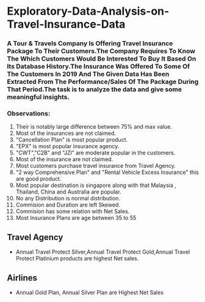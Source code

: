# Exploratory-Data-Analysis-on-Travel-Insurance-Data

### A Tour & Travels Company Is Offering Travel Insurance Package To Their Customers.The Company Requires To Know The Which Customers Would Be Interested To Buy It Based On Its Database History.The Insurance Was Offered To Some Of The Customers In 2019 And The Given Data Has Been Extracted From The Performance/Sales Of The Package During That Period.The task is to analyze the data and give some meaningful insights.

### Observations:
1. Their is notably large difference between 75% and max value.
2. Most of the insurances are not claimed.
3. "Cancellation Plan" is most popular product.
4. "EPX" is most popular insurance agency.
5. "CWT","C2B" and "JZI" are moderate popular in the customers.
6. Most of the insurance are not claimed.
7. Most customers purchase travel insurance from Travel Agency.
8. "2 way Comprehensive Plan" and "Rental Vehicle Excess Insurance" this are good product.
9. Most popular destination is singapore along with that Malaysia , Thailand, China and Australia are popular.
10. No any Distribution is normal distribution.
11. Commision and Duration are left Skewed.
12. Commision has some relation with Net Sales.
13. Most Insurance Plans are age between 35 to 55

## Travel Agency
- Annual Travel Protect Silver,Annual Travel Protect Gold,Annual Travel Protect Platinium products are highest Net sales.

## Airlines
- Annual Gold Plan, Annual Silver Plan are Highest Net Sales

